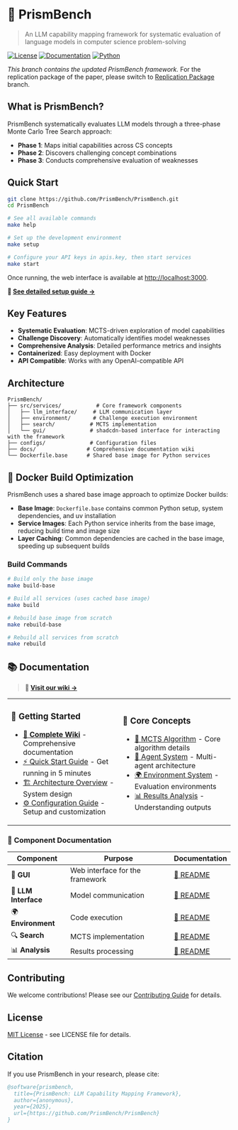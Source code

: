 # 🔬 PrismBench
> An LLM capability mapping framework for systematic evaluation of language models in computer science problem-solving

[![License](https://img.shields.io/badge/license-MIT-blue.svg)](#license) [![Documentation](https://img.shields.io/badge/docs-wiki-green.svg)](docs/README.md) [![Python](https://img.shields.io/badge/python-3.12+-blue.svg)](#requirements)

*This branch contains the updated PrismBench framework.*
For the replication package of the paper, please switch to [Replication Package](https://github.com/PrismBench/PrismBench/tree/replication-package) branch.

## What is PrismBench?

PrismBench systematically evaluates LLM models through a three-phase Monte Carlo Tree Search approach:
- **Phase 1**: Maps initial capabilities across CS concepts
- **Phase 2**: Discovers challenging concept combinations  
- **Phase 3**: Conducts comprehensive evaluation of weaknesses

## Quick Start

```bash
git clone https://github.com/PrismBench/PrismBench.git
cd PrismBench

# See all available commands
make help

# Set up the development environment
make setup

# Configure your API keys in apis.key, then start services
make start
```

Once running, the web interface is available at [http://localhost:3000](http://localhost:3000).

**📖 [See detailed setup guide →](docs/Quick-Start.md)**

## Key Features

- **Systematic Evaluation**: MCTS-driven exploration of model capabilities
- **Challenge Discovery**: Automatically identifies model weaknesses
- **Comprehensive Analysis**: Detailed performance metrics and insights
- **Containerized**: Easy deployment with Docker
- **API Compatible**: Works with any OpenAI-compatible API

## Architecture

```
PrismBench/
├── src/services/           # Core framework components
│   ├── llm_interface/     # LLM communication layer
│   ├── environment/       # Challenge execution environment  
│   ├── search/           # MCTS implementation
│   └── gui/              # shadcdn-based interface for interacting with the framework
├── configs/              # Configuration files
├── docs/                # Comprehensive documentation wiki
└── Dockerfile.base      # Shared base image for Python services
```

## 🐳 Docker Build Optimization

PrismBench uses a shared base image approach to optimize Docker builds:

- **Base Image**: `Dockerfile.base` contains common Python setup, system dependencies, and uv installation
- **Service Images**: Each Python service inherits from the base image, reducing build time and image size
- **Layer Caching**: Common dependencies are cached in the base image, speeding up subsequent builds

### Build Commands

```bash
# Build only the base image
make build-base

# Build all services (uses cached base image)
make build

# Rebuild base image from scratch
make rebuild-base

# Rebuild all services from scratch
make rebuild
```

## 📚 Documentation

> **🌟 [Visit our wiki →](https://github.com/PrismBench/PrismBench/wiki)**

<table>
<tr>
<td width="50%">

### 🚀 **Getting Started**
- [📖 **Complete Wiki**](https://github.com/PrismBench/PrismBench/wiki) - Comprehensive documentation
- [⚡ Quick Start Guide](https://github.com/PrismBench/PrismBench/wiki/Quick-Start) - Get running in 5 minutes  
- [🏗️ Architecture Overview](https://github.com/PrismBench/PrismBench/wiki/Architecture-Overview) - System design
- [⚙️ Configuration Guide](https://github.com/PrismBench/PrismBench/wiki/Configuration-Overview) - Setup and customization

</td>
<td width="50%">

### 🎯 **Core Concepts**
- [🧠 MCTS Algorithm](https://github.com/PrismBench/PrismBench/wiki/MCTS-Algorithm) - Core algorithm details
- [🤖 Agent System](https://github.com/PrismBench/PrismBench/wiki/Agent-System) - Multi-agent architecture
- [🌍 Environment System](https://github.com/PrismBench/PrismBench/wiki/Environment-System) - Evaluation environments
- [📊 Results Analysis](https://github.com/PrismBench/PrismBench/wiki/Results-Analysis) - Understanding outputs

</td>
</tr>
</table>

### 🔧 **Component Documentation**

| Component | Purpose | Documentation |
|-----------|---------|---------------|
| 🎨 **GUI** | Web interface for the framework | [📖 README](src/services/gui/README.md) |
| 🤖 **LLM Interface** | Model communication | [📖 README](src/services/llm_interface/README.md) |
| 🌍 **Environment** | Code execution | [📖 README](src/services/environment/README.md) |
| 🔍 **Search** | MCTS implementation | [📖 README](src/services/search/README.md) |
| 📊 **Analysis** | Results processing | [📖 README](src/analysis/README.md) |

## Contributing

We welcome contributions! Please see our [Contributing Guide](CONTRIBUTING.md) for details.

## License

[MIT License](LICENSE) - see LICENSE file for details.

## Citation

If you use PrismBench in your research, please cite:
```bibtex
@software{prismbench,
  title={PrismBench: LLM Capability Mapping Framework},
  author={anonymous},
  year={2025},
  url={https://github.com/PrismBench/PrismBench}
}
```